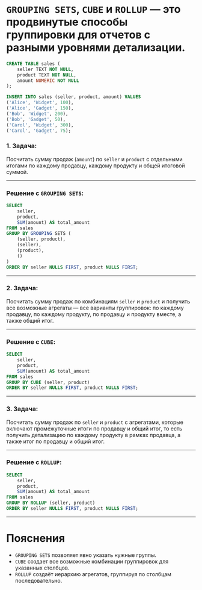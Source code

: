 # `GROUPING SETS`, `CUBE` и `ROLLUP` — это продвинутые способы группировки для отчетов с разными уровнями детализации.


```sql
CREATE TABLE sales (
    seller TEXT NOT NULL,
    product TEXT NOT NULL,
    amount NUMERIC NOT NULL
);

INSERT INTO sales (seller, product, amount) VALUES
('Alice', 'Widget', 100),
('Alice', 'Gadget', 150),
('Bob', 'Widget', 200),
('Bob', 'Gadget', 50),
('Carol', 'Widget', 300),
('Carol', 'Gadget', 75);
```


### 1. Задача:

Посчитать сумму продаж (`amount`) по `seller` и `product` с отдельными итогами по каждому продавцу, каждому продукту и общей итоговой суммой.

---

### Решение с `GROUPING SETS`:

```sql
SELECT
    seller,
    product,
    SUM(amount) AS total_amount
FROM sales
GROUP BY GROUPING SETS (
    (seller, product),
    (seller),
    (product),
    ()
)
ORDER BY seller NULLS FIRST, product NULLS FIRST;
```

---

### 2. Задача:

Посчитать сумму продаж по комбинациям `seller` и `product` и получить все возможные агрегаты — все варианты группировок: по каждому продавцу, по каждому продукту, по продавцу и продукту вместе, а также общий итог.

---

### Решение с `CUBE`:

```sql
SELECT
    seller,
    product,
    SUM(amount) AS total_amount
FROM sales
GROUP BY CUBE (seller, product)
ORDER BY seller NULLS FIRST, product NULLS FIRST;
```

---

### 3. Задача:

Посчитать сумму продаж по `seller` и `product` с агрегатами, которые включают промежуточные итоги по продавцу и общий итог, то есть получить детализацию по каждому продукту в рамках продавца, а также итог по продавцу и общий итог.

---

### Решение с `ROLLUP`:

```sql
SELECT
    seller,
    product,
    SUM(amount) AS total_amount
FROM sales
GROUP BY ROLLUP (seller, product)
ORDER BY seller NULLS FIRST, product NULLS FIRST;
```

---

# Пояснения

* `GROUPING SETS` позволяет явно указать нужные группы.
* `CUBE` создает все возможные комбинации группировок для указанных столбцов.
* `ROLLUP` создаёт иерархию агрегатов, группируя по столбцам последовательно.


